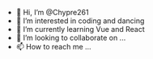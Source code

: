 - 👋 Hi, I’m @Chypre261
- 👀 I’m interested in coding and dancing
- 🌱 I’m currently learning Vue and React
- 💞️ I’m looking to collaborate on ...
- 📫 How to reach me ...

<!---
Chypre261/Chypre261 is a ✨ special ✨ repository because its `README.md` (this file) appears on your GitHub profile.
You can click the Preview link to take a look at your changes.
--->
